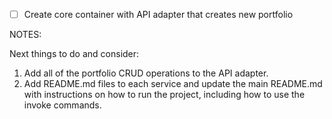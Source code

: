 - [ ] Create core container with API adapter that creates new portfolio


NOTES:

Next things to do and consider:

1) Add all of the portfolio CRUD operations to the API adapter.
2) Add README.md files to each service and update the main README.md with instructions on how to run the project, including how to use the invoke commands.